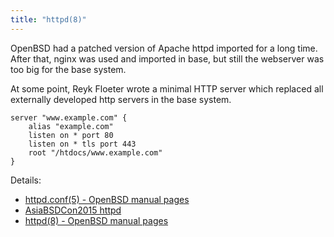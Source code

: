 ```yaml
---
title: "httpd(8)"
---
```


OpenBSD had a patched version of Apache httpd imported for a long time. After
that, nginx was used and imported in base, but still the webserver was too
big for the base system.

At some point, Reyk Floeter wrote a minimal HTTP server which replaced all
externally developed http servers in the base system.

```
server "www.example.com" {
	alias "example.com"
	listen on * port 80
	listen on * tls port 443
	root "/htdocs/www.example.com"
}
```

Details:

* [httpd.conf(5) - OpenBSD manual pages](https://man.openbsd.org/httpd.conf.5)
* [AsiaBSDCon2015 httpd](http://www.openbsd.org/papers/httpd-asiabsdcon2015.pdf)
* [httpd(8) - OpenBSD manual pages](https://man.openbsd.org/httpd.8)
